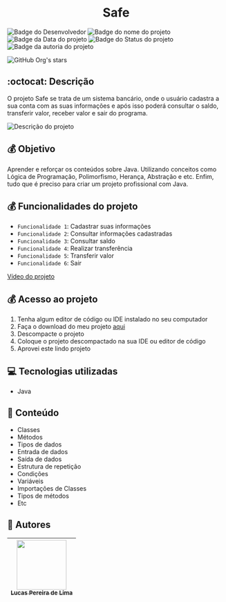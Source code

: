 
<h1 align="center">Safe</h1>

![Badge do Desenvolvedor](https://img.shields.io/badge/Desenvolvedor-LucasDevRJ-%23000000)
![Badge do nome do projeto](https://img.shields.io/badge/Projeto-Safe-%23000000)
![Badge da Data do projeto](https://img.shields.io/badge/Data-06/2023-%23000000)
![Badge do Status do projeto](https://img.shields.io/badge/Status-Finalizado-%23000000)
![Badge da autoria do projeto](https://img.shields.io/badge/Autoral-Sim-%23000000)

![GitHub Org's stars](https://img.shields.io/github/stars/LucasDevRJ?style=social)

## :octocat: Descrição

O projeto Safe se trata de um sistema bancário, onde o usuário cadastra a sua conta com as suas informações e após isso poderá consultar o saldo, transferir valor, receber valor e sair do programa.

![Descrição do projeto](https://github.com/LucasDevRJ/safe/assets/95040236/c2eea3a7-cf6c-4fc3-9af6-b708d985ec3e)

## :moneybag: Objetivo

Aprender e reforçar os conteúdos sobre Java. Utilizando conceitos como Lógica de Programação, Polimorfismo, Herança, Abstração e etc. Enfim, tudo que é preciso para criar um projeto profissional com Java.

## :moneybag: Funcionalidades do projeto

- `Funcionalidade 1`: Cadastrar suas informações
- `Funcionalidade 2`: Consultar informações cadastradas
- `Funcionalidade 3`: Consultar saldo
- `Funcionalidade 4`: Realizar transferência
- `Funcionalidade 5`: Transferir valor
- `Funcionalidade 6`: Sair

[Vídeo do projeto](https://github.com/LucasDevRJ/safe/assets/95040236/02776583-9438-40a9-b643-b11611abf624)

## :moneybag: Acesso ao projeto

1. Tenha algum editor de código ou IDE instalado no seu computador
2. Faça o download do meu projeto <a href="https://github.com/LucasDevRJ/safe/archive/refs/heads/main.zip">aqui</a>
3. Descompacte o projeto
4. Coloque o projeto descompactado na sua IDE ou editor de código
5. Aprovei este lindo projeto

## :computer: Tecnologias utilizadas

- Java

## :bookmark_tabs: Conteúdo

- Classes
- Métodos
- Tipos de dados
- Entrada de dados
- Saída de dados
- Estrutura de repetição
- Condições
- Variáveis
- Importações de Classes
- Tipos de métodos
- Etc

## :raising_hand: Autores

| [<img src="https://avatars.githubusercontent.com/u/95040236?v=4" width=115><br><sub>Lucas Pereira de Lima</sub>](https://github.com/LucasDevRJ)
| :---: |
